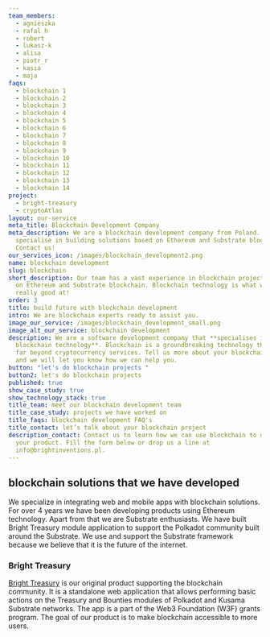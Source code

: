 ```yaml
---
team_members:
  - agnieszka
  - rafal h
  - robert
  - lukasz-k
  - alisa
  - piotr_r
  - kasia
  - maja
faqs:
  - blockchain 1
  - blockchain 2
  - blockchain 3
  - blockchain 4
  - blockchain 5
  - blockchain 6
  - blockchain 7
  - blockchain 8
  - blockchain 9
  - blockchain 10
  - blockchain 11
  - blockchain 12
  - blockchain 13
  - blockchain 14
project:
  - bright-treasury
  - cryptoAtlas
layout: our-service
meta_title: Blockchain Development Company
meta_description: We are a blockchain development company from Poland. We
  specialise in building solutions based on Ethereum and Substrate blockchain.
  Contact us!
our_services_icon: /images/blockchain_development2.png
name: blockchain development
slug: blockchain
short_description: Our team has a vast experience in blockchain projects based
  on Ethereum and Substrate blockchain. Blockchain technology is what we are
  really good at!
order: 3
title: build future with blockchain development
intro: We are blockchain experts ready to assist you.
image_our_service: /images/blockchain_development_small.png
image_alt_our_service: blockchain development
description: We are a software development company that **specialises in
  blockchain technology**. Blockchain is a groundbreaking technology that goes
  far beyond cryptocurrency services. Tell us more about your blockchain project
  and we will let you know how we can help you.
button: "let's do blockchain projects "
button2: let's do blockchain projects
published: true
show_case_study: true
show_technology_stack: true
title_team: meet our blockchain development team
title_case_study: projects we have worked on
title_faqs: blockchain development FAQ's
title_contact: let’s talk about your blockchain project
description_contact: Contact us to learn how we can use blockchain to develop
  your product. Fill the form below or drop us a line at
  info@brightinventions.pl.
---
```

## blockchain solutions that we have developed

We specialize in integrating web and mobile apps with blockchain solutions. For over 4 years we have been developing products using Ethereum technology. Apart from that we are Substrate enthusiasts. We have built Bright Treasury module application to support the Polkadot community built around the Substrate. We use and support the Substrate framework because we believe that it is the future of the internet. 

### Bright Treasury

[Bright Treasury](/projects/bright-treasury/) is our original product supporting the blockchain community. It is a standalone web application that allows performing basic actions on the Treasury and Bounties modules of Polkadot and Kusama Substrate networks. The app is a part of the Web3 Foundation (W3F) grants program. The goal of our product is to make blockchain accessible to more users.